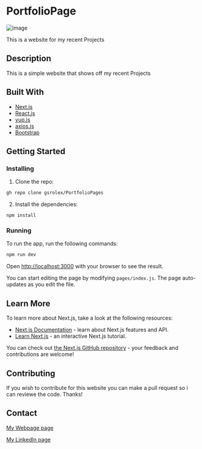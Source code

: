 # PortfolioPage

![image](https://live.staticflickr.com/65535/49745699538_9f7fb7686d_b.jpg)

This is a website for my recent Projects

## Description

This is a simple website that shows off my recent Projects

## Built With

- [Next.js](https://nextjs.org/docs/getting-started)
- [React.js](https://reactjs.org/)
- [yup.js](https://www.npmjs.com/package/yup)
- [axios.js](https://axios-http.com/docs/intro)
- [Bootstrap](https://getbootstrap.com)

## Getting Started

### Installing

1. Clone the repo:

```bash
gh repo clone gsrolex/PortfolioPages
```

2. Install the dependencies:

```
npm install
```

### Running

To run the app, run the following commands:

```bash
npm run dev
```

Open [http://localhost:3000](http://localhost:3000) with your browser to see the result.

You can start editing the page by modifying `pages/index.js`. The page auto-updates as you edit the file.

## Learn More

To learn more about Next.js, take a look at the following resources:

- [Next.js Documentation](https://nextjs.org/docs) - learn about Next.js features and API.
- [Learn Next.js](https://nextjs.org/learn) - an interactive Next.js tutorial.

You can check out [the Next.js GitHub repository](https://github.com/vercel/next.js/) - your feedback and contributions are welcome!

## Contributing

If you wish to contribute for this website you can make a pull request so i can reviewe the code. Thanks!

## Contact

[My Webpage page](https://nodesign.netlify.app/)

[My LinkedIn page](https://www.linkedin.com/in/ammon-sebastian-weggersen-4a474ba0)
